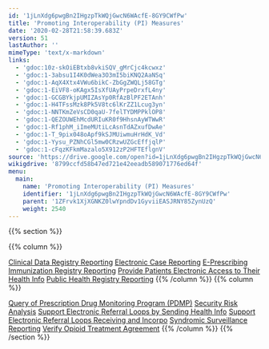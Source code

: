 ```yaml
---
id: '1jLnXdg6pwgBn2IHgzpTkWQjGwcN6WAcfE-8GY9CWfPw'
title: 'Promoting Interoperability (PI) Measures'
date: '2020-02-28T21:58:39.683Z'
version: 51
lastAuthor: ''
mimeType: 'text/x-markdown'
links:
  - 'gdoc:10z-skOiEBtxb8vkiSQV_gMrCjc4kcwxz'
  - 'gdoc:1-3absu1I4K0dWea3O3mI5biKNQ2AaNSq'
  - 'gdoc:1-AqX4Xtx4VWu6bikC-ZbGgZWQLj58GTg'
  - 'gdoc:1-EiVF8-oKAgx5IsXfUAyPrpeDrxfL4ny'
  - 'gdoc:1-GCGBYkjpUMIZAsYp0RfAzBlPF2ETAnh'
  - 'gdoc:1-H4TFssMzk8Pk5V8tc6lKrZZ1Lcug3yn'
  - 'gdoc:1-NNTKmZeVsCD0qaU-7felTYDMPPklOP8'
  - 'gdoc:1-QEZOUWEhMcdURIuKR0f9HhsnAyWTWwR'
  - 'gdoc:1-Rf1phM_iImeMUtiLcAsnTdAZxufDwAe'
  - 'gdoc:1-T_9pix048oApf9kSJMUiwmuHrHdK_Vd'
  - 'gdoc:1-Yysu_PZNhCGl5mw0CRzwUZGcEffjqlP'
  - 'gdoc:1-cFqzKFkmMazalo5X912zP2HFTEflgnV'
source: 'https://drive.google.com/open?id=1jLnXdg6pwgBn2IHgzpTkWQjGwcN6WAcfE-8GY9CWfPw'
wikigdrive: '8799ccfd58b47ed721e42eeadb589071776ed64f'
menu:
  main:
    name: 'Promoting Interoperability (PI) Measures'
    identifier: '1jLnXdg6pwgBn2IHgzpTkWQjGwcN6WAcfE-8GY9CWfPw'
    parent: '1ZFrvk1XjXGNKZ0lwYpndDv1GyviiEASJRNY85ZynUzQ'
    weight: 2540
---
```

{{% section %}}

{{% column %}}

[Clinical Data Registry Reporting](gdoc:10z-skOiEBtxb8vkiSQV_gMrCjc4kcwxz)
[Electronic Case Reporting](gdoc:1-3absu1I4K0dWea3O3mI5biKNQ2AaNSq)
[E-Prescribing](gdoc:1-AqX4Xtx4VWu6bikC-ZbGgZWQLj58GTg)
[Immunization Registry Reporting](gdoc:1-EiVF8-oKAgx5IsXfUAyPrpeDrxfL4ny)
[Provide Patients Electronic Access to Their Health Info](gdoc:1-GCGBYkjpUMIZAsYp0RfAzBlPF2ETAnh)
[Public Health Registry Reporting](gdoc:1-H4TFssMzk8Pk5V8tc6lKrZZ1Lcug3yn)
{{% /column %}}
{{% column %}}

[Query of Prescription Drug Monitoring Program (PDMP)](gdoc:1-NNTKmZeVsCD0qaU-7felTYDMPPklOP8)
[Security Risk Analysis](gdoc:1-QEZOUWEhMcdURIuKR0f9HhsnAyWTWwR)
[Support Electronic Referral Loops by Sending Health Info](gdoc:1-Rf1phM_iImeMUtiLcAsnTdAZxufDwAe)
[Support Electronic Referral Loops Receiving and Incorpo](gdoc:1-T_9pix048oApf9kSJMUiwmuHrHdK_Vd)
[Syndromic Surveillance Reporting](gdoc:1-Yysu_PZNhCGl5mw0CRzwUZGcEffjqlP)
[Verify Opioid Treatment Agreement](gdoc:1-cFqzKFkmMazalo5X912zP2HFTEflgnV)
{{% /column %}}
{{% /section %}}
